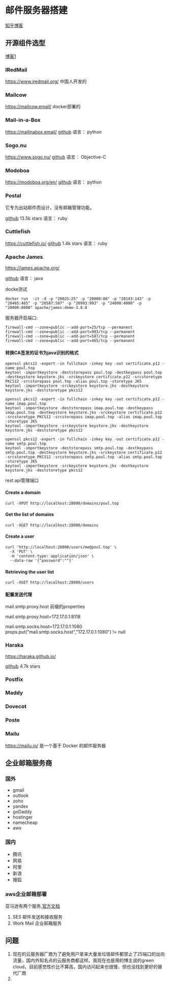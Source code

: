 # 邮件服务器搭建


[知乎博客](https://zhuanlan.zhihu.com/p/638569694)

## 开源组件选型
[博客1](https://itsfoss.com/open-source-email-servers/ )

### IRedMail

https://www.iredmail.org/
中国人开发的

### Mailcow
https://mailcow.email/
docker部署的

### Mail-in-a-Box
https://mailinabox.email/
[github](https://github.com/mail-in-a-box/mailinabox)
语言： python

### Sogo.nu
https://www.sogo.nu/
[github](https://github.com/Alinto/sogo)
语言： Objective-C

### Modoboa
https://modoboa.org/en/
[github](https://github.com/modoboa/modoboa)
语言： python


### Postal

它专为出站邮件而设计，没有邮箱管理功能。

[github](https://github.com/postalserver/postal) 13.5k stars
语言： ruby


### Cuttlefish
https://cuttlefish.io/
[github](https://github.com/mlandauer/cuttlefish ) 1.4k stars
语言： ruby


### Apache James
https://james.apache.org/

[github](https://github.com/apache/james-project/)
语言： java


docke测试
```shell
docker run  -it -d -p "20025:25" -p "20080:80" -p "20143:143" -p "20465:465" -p "20587:587" -p "20993:993" -p "24000:4000" -p "28000:8000" apache/james:demo-3.8.0
```

服务器开启端口:

```shell
firewall-cmd --zone=public --add-port=25/tcp --permanent
firewall-cmd --zone=public --add-port=993/tcp --permanent
firewall-cmd --zone=public --add-port=587/tcp --permanent
firewall-cmd --zone=public --add-port=465/tcp --permanent
```

#### 转换CA签发的证书为java识别的格式

```shell
openssl pkcs12 -export -in fullchain -inkey key -out certificate.p12 -name poul.top
keytool -importkeystore -deststorepass poul.top -destkeypass poul.top -destkeystore keystore.jks -srckeystore certificate.p12 -srcstoretype PKCS12 -srcstorepass poul.top -alias poul.top -storetype JKS
keytool -importkeystore -srckeystore keystore.jks -destkeystore keystore.jks -deststoretype pkcs12
```

```shell
openssl pkcs12 -export -in fullchain -inkey key -out certificate.p12 -name imap.poul.top
keytool -importkeystore -deststorepass imap.poul.top -destkeypass imap.poul.top -destkeystore keystore.jks -srckeystore certificate.p12 -srcstoretype PKCS12 -srcstorepass imap.poul.top -alias imap.poul.top -storetype JKS
keytool -importkeystore -srckeystore keystore.jks -destkeystore keystore.jks -deststoretype pkcs12
```

```shell
openssl pkcs12 -export -in fullchain -inkey key -out certificate.p12 -name smtp.poul.top
keytool -importkeystore -deststorepass smtp.poul.top -destkeypass smtp.poul.top -destkeystore keystore.jks -srckeystore certificate.p12 -srcstoretype PKCS12 -srcstorepass smtp.poul.top -alias smtp.poul.top -storetype JKS
keytool -importkeystore -srckeystore keystore.jks -destkeystore keystore.jks -deststoretype pkcs12
```


rest api管理端口

#### Create a domain
```shell
curl -XPUT http://localhost:28000/domains/poul.top
```

#### Get the list of domains
```shell
curl -XGET http://localhost:28000/domains
```
#### Create a user
```shell
curl 'http://localhost:28000/users/me@poul.top' \
  -X 'PUT' \
  -H 'content-type: application/json' \
  --data-raw '{"password":""}'
```

#### Retrieving the user list
```shell
curl -XGET http://localhost:28000/users
```

#### 配置发送代理

mail.smtp.proxy.host 前缀的properties

mail.smtp.proxy.host=172.17.0.1:8118

mail.smtp.socks.host=172.17.0.1:1080
props.put("mail.smtp.socks.host","172.17.0.1:1080") != null



### Haraka
https://haraka.github.io/

[github](https://github.com/haraka/Haraka) 4.7k stars

### Postfix
### Maddy
### Dovecot
### Poste

### Mailu
https://mailu.io/
是一个基于 Docker 的邮件服务器


## 企业邮箱服务商

### 国外

- gmail
- outlook
- zoho
- yandex
- goDaddy
- hostinger
- namecheap
- aws

### 国内

- 腾讯
- 网易
- 阿里
- 新浪
- 搜狐

### aws企业邮箱部署
亚马逊有两个服务,[官方文档](https://aws.amazon.com/cn/blogs/china/quickly-configure-enterprise-e-mail-with-amazon-workmail/)
1. SES 邮件发送和接收服务
1. Work Mail 企业邮箱服务


## 问题

1. 现在的云服务器厂商为了避免用户拿来大量发垃圾邮件都禁止了25端口的出向流量，国内外知名点的云服务商都这样。我现在也是用的博主说的green cloud，目前感觉性价比不算高，国内访问起来也很慢，但也没找到更好的替代厂商
1. 


